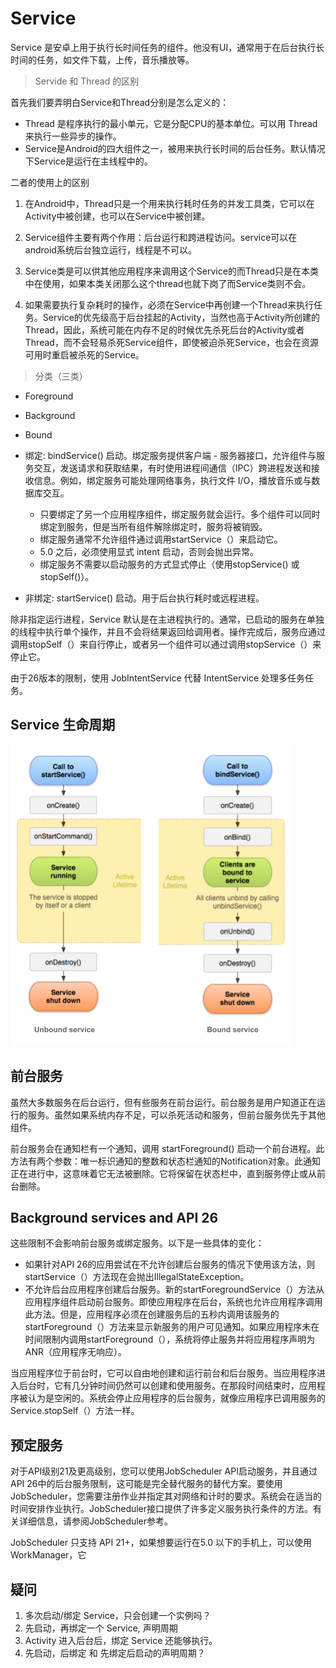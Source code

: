 # Service

Service 是安卓上用于执行长时间任务的组件。他没有UI，通常用于在后台执行长时间的任务，如文件下载，上传，音乐播放等。

> Servide 和 Thread 的区别

首先我们要弄明白Service和Thread分别是怎么定义的：

- Thread 是程序执行的最小单元，它是分配CPU的基本单位。可以用 Thread 来执行一些异步的操作。
- Service是Android的四大组件之一，被用来执行长时间的后台任务。默认情况下Service是运行在主线程中的。

二者的使用上的区别

1. 在Android中，Thread只是一个用来执行耗时任务的并发工具类，它可以在Activity中被创建，也可以在Service中被创建。

2. Service组件主要有两个作用：后台运行和跨进程访问。service可以在android系统后台独立运行，线程是不可以。

3. Service类是可以供其他应用程序来调用这个Service的而Thread只是在本类中在使用，如果本类关闭那么这个thread也就下岗了而Service类则不会。

4. 如果需要执行复杂耗时的操作，必须在Service中再创建一个Thread来执行任务。Service的优先级高于后台挂起的Activity，当然也高于Activity所创建的Thread，因此，系统可能在内存不足的时候优先杀死后台的Activity或者Thread，而不会轻易杀死Service组件，即使被迫杀死Service，也会在资源可用时重启被杀死的Service。


> 分类（三类）

- Foreground
- Background
- Bound


- 绑定: bindService() 启动。绑定服务提供客户端 - 服务器接口，允许组件与服务交互，发送请求和获取结果，有时使用进程间通信（IPC）跨进程发送和接收信息。例如，绑定服务可能处理网络事务，执行文件 I/O，播放音乐或与数据库交互。
    - 只要绑定了另一个应用程序组件，绑定服务就会运行。多个组件可以同时绑定到服务，但是当所有组件解除绑定时，服务将被销毁。
    - 绑定服务通常不允许组件通过调用startService（）来启动它。
    - 5.0 之后，必须使用显式 intent 启动，否则会抛出异常。
    - 绑定服务不需要以启动服务的方式显式停止（使用stopService() 或stopSelf()）。
- 非绑定: startService() 启动。用于后台执行耗时或远程进程。

除非指定运行进程，Service 默认是在主进程执行的。通常，已启动的服务在单独的线程中执行单个操作，并且不会将结果返回给调用者。操作完成后，服务应通过调用stopSelf（）来自行停止，或者另一个组件可以通过调用stopService（）来停止它。

由于26版本的限制，使用 JobIntentService 代替 IntentService 处理多任务任务。

## Service 生命周期

![dg service lifecycle](images/dg_service_lifecycle.png)


## 前台服务

虽然大多数服务在后台运行，但有些服务在前台运行。前台服务是用户知道正在运行的服务。虽然如果系统内存不足，可以杀死活动和服务，但前台服务优先于其他组件。

前台服务会在通知栏有一个通知，调用 startForeground() 启动一个前台进程。此方法有两个参数：唯一标识通知的整数和状态栏通知的Notification对象。此通知正在进行中，这意味着它无法被删除。它将保留在状态栏中，直到服务停止或从前台删除。

## Background services and API 26

这些限制不会影响前台服务或绑定服务。以下是一些具体的变化：

- 如果针对API 26的应用尝试在不允许创建后台服务的情况下使用该方法，则startService（）方法现在会抛出IllegalStateException。
- 不允许后台应用程序创建后台服务。新的startForegroundService（）方法从应用程序组件启动前台服务。即使应用程序在后台，系统也允许应用程序调用此方法。但是，应用程序必须在创建服务后的五秒内调用该服务的startForeground（）方法来显示新服务的用户可见通知。如果应用程序未在时间限制内调用startForeground（），系统将停止服务并将应用程序声明为ANR（应用程序无响应）。

当应用程序位于前台时，它可以自由地创建和运行前台和后台服务。当应用程序进入后台时，它有几分钟时间仍然可以创建和使用服务。在那段时间结束时，应用程序被认为是空闲的。系统会停止应用程序的后台服务，就像应用程序已调用服务的Service.stopSelf（）方法一样。


## 预定服务

对于API级别21及更高级别，您可以使用JobScheduler API启动服务，并且通过API 26中的后台服务限制，这可能是完全替代服务的替代方案。要使用JobScheduler，您需要注册作业并指定其对网络和计时的要求。系统会在适当的时间安排作业执行。JobScheduler接口提供了许多定义服务执行条件的方法。有关详细信息，请参阅JobScheduler参考。

JobScheduler 只支持 API 21+，如果想要运行在5.0 以下的手机上，可以使用 WorkManager，它


## 疑问

1. 多次启动/绑定 Service，只会创建一个实例吗？
2. 先启动，再绑定一个 Service, 声明周期
3. Activity 进入后台后，绑定 Service 还能够执行。
4. 先启动，后绑定 和 先绑定后启动的声明周期？

